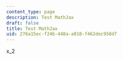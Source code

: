 ```yaml
---
content_type: page
description: Test MathJax
draft: false
title: Test MathJax
uid: 276a15ec-f24b-448a-a010-f462dec958d7
---
```

x\_2